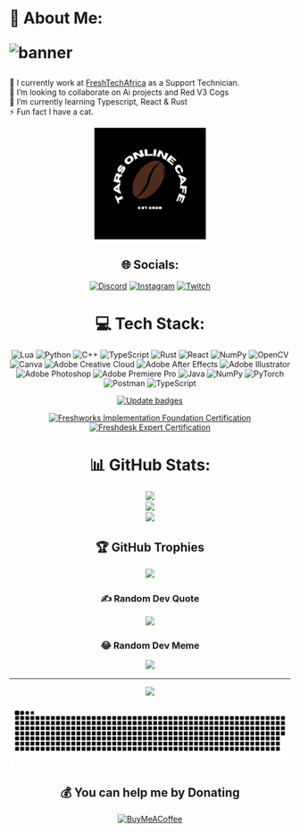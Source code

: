
# 🌱 About Me:                                                                                                 <p align="top-right"> <img src="./banner1.gif" alt="banner"> </p>
🏢 I currently work at [FreshTechAfrica](https://www.freshtechafrica.com/) as a Support Technician.<br>👯 I’m looking to collaborate on Ai projects and Red V3 Cogs<br>🌱 I’m currently learning Typescript, React & Rust<br>⚡ Fun fact I have a cat.
<div align="center">
    
<p align="center">
    <img width="200" src="./tocl.svg" alt="logo">
</p>

## 🌐 Socials:
[![Discord](https://img.shields.io/badge/Discord-%237289DA.svg?logo=discord&logoColor=white)](https://discord.gg/https://discord.gg/CsR9zECCQt) [![Instagram](https://img.shields.io/badge/Instagram-%23E4405F.svg?logo=Instagram&logoColor=white)](https://instagram.com/tar2times) [![Twitch](https://img.shields.io/badge/Twitch-%239146FF.svg?logo=Twitch&logoColor=white)](https://twitch.tv/nottherealtar) 

# 💻 Tech Stack:
![Lua](https://img.shields.io/badge/lua-%232C2D72.svg?style=for-the-badge&logo=lua&logoColor=white) ![Python](https://img.shields.io/badge/python-3670A0?style=for-the-badge&logo=python&logoColor=ffdd54) ![C++](https://img.shields.io/badge/c++-%2300599C.svg?style=for-the-badge&logo=c%2B%2B&logoColor=white) ![TypeScript](https://img.shields.io/badge/typescript-%23007ACC.svg?style=for-the-badge&logo=typescript&logoColor=white) ![Rust](https://img.shields.io/badge/rust-%23000000.svg?style=for-the-badge&logo=rust&logoColor=white) ![React](https://img.shields.io/badge/react-%2320232a.svg?style=for-the-badge&logo=react&logoColor=%2361DAFB) ![NumPy](https://img.shields.io/badge/numpy-%23013243.svg?style=for-the-badge&logo=numpy&logoColor=white) ![OpenCV](https://img.shields.io/badge/opencv-%23white.svg?style=for-the-badge&logo=opencv&logoColor=white) ![Canva](https://img.shields.io/badge/Canva-%2300C4CC.svg?style=for-the-badge&logo=Canva&logoColor=white) ![Adobe Creative Cloud](https://img.shields.io/badge/Adobe%20Creative%20Cloud-DA1F26.svg?style=for-the-badge&logo=Adobe%20Creative%20Cloud&logoColor=white) ![Adobe After Effects](https://img.shields.io/badge/Adobe%20After%20Effects-9999FF.svg?style=for-the-badge&logo=Adobe%20After%20Effects&logoColor=white) ![Adobe Illustrator](https://img.shields.io/badge/adobe%20illustrator-%23FF9A00.svg?style=for-the-badge&logo=adobe%20illustrator&logoColor=white) ![Adobe Photoshop](https://img.shields.io/badge/adobe%20photoshop-%2331A8FF.svg?style=for-the-badge&logo=adobe%20photoshop&logoColor=white) ![Adobe Premiere Pro](https://img.shields.io/badge/Adobe%20Premiere%20Pro-9999FF.svg?style=for-the-badge&logo=Adobe%20Premiere%20Pro&logoColor=white) ![Java](https://img.shields.io/badge/java-%23ED8B00.svg?style=for-the-badge&logo=openjdk&logoColor=white) ![NumPy](https://img.shields.io/badge/numpy-%23013243.svg?style=for-the-badge&logo=numpy&logoColor=white) ![PyTorch](https://img.shields.io/badge/PyTorch-%23EE4C2C.svg?style=for-the-badge&logo=PyTorch&logoColor=white) ![Postman](https://img.shields.io/badge/Postman-FF6C37?style=for-the-badge&logo=postman&logoColor=white) ![TypeScript](https://img.shields.io/badge/typescript-%23007ACC.svg?style=for-the-badge&logo=typescript&logoColor=white)

[![Update badges](https://github.com/nottherealtar/nottherealtar/actions/workflows/update-badges.yml/badge.svg?event=schedule)](https://github.com/nottherealtar/nottherealtar/actions/workflows/update-badges.yml)
<!--START_SECTION:badges-->
[![Freshworks Implementation Foundation Certification](https://images.credly.com/size/110x110/images/158d8d0c-aef2-433c-ac0b-6b7b075b0072/image.png)](http://www.credly.com/badges/37d28132-f8a8-45c8-88e1-36774fb7d35a "Freshworks Implementation Foundation Certification")
[![Freshdesk Expert Certification](https://images.credly.com/size/110x110/images/72685e03-54cd-4444-914f-a686fd70dc54/image.png)](http://www.credly.com/badges/beae03eb-b967-44b7-bde2-49b5014cd9aa "Freshdesk Expert Certification")
<!--END_SECTION:badges-->

# 📊 GitHub Stats:
![](https://github-readme-stats.vercel.app/api?username=nottherealtar&theme=chartreuse-dark&hide_border=false&include_all_commits=true&count_private=true)<br/>
![](https://github-readme-streak-stats.herokuapp.com/?user=nottherealtar&theme=chartreuse-dark&hide_border=false)<br/>
![](https://github-readme-stats.vercel.app/api/top-langs/?username=nottherealtar&theme=chartreuse-dark&hide_border=false&include_all_commits=true&count_private=true&layout=compact)


## 🏆 GitHub Trophies
![](https://github-profile-trophy.vercel.app/?username=nottherealtar&theme=matrix&no-frame=false&no-bg=false&margin-w=4)

### ✍️ Random Dev Quote
![](https://quotes-github-readme.vercel.app/api?type=horizontal&theme=merko)

### 😂 Random Dev Meme
<img src='https://randommeme-five.vercel.app/' style="height: 400px;"/>

---
[![](https://visitcount.itsvg.in/api?id=nottherealtar&icon=2&color=3)](https://visitcount.itsvg.in)

<picture>
  <source media="(prefers-color-scheme: dark)" srcset="github-user-contribution.svg" />
  <source media="(prefers-color-scheme: light)" srcset="github-snake.svg" />
  <img alt="github-snake" src="github-user-contribution.svg" />
</picture>

  ## 💰 You can help me by Donating
  [![BuyMeACoffee](https://img.shields.io/badge/Buy%20Me%20a%20Coffee-ffdd00?style=for-the-badge&logo=buy-me-a-coffee&logoColor=black)](https://buymeacoffee.com/nottherealtar) 
</div>
  
<!-- Proudly created with GPRM ( https://gprm.itsvg.in ) -->
